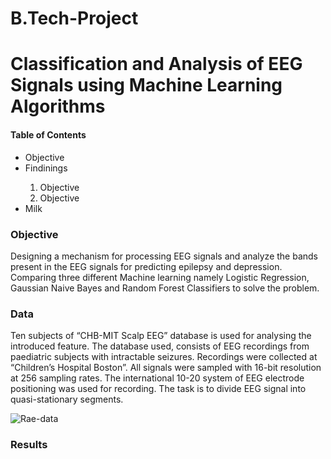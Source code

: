 # B.Tech-Project
<h1>Classification and Analysis of EEG Signals using Machine Learning Algorithms</h1>
<h4>Table of Contents</h4>
<ul>
  <li>Objective</li>
  <li>Findinings</li>
        <ol>
          <li>Objective</li>
          <li>Objective</li>
        </ol>
  <li>Milk</li>
</ul>

<h3>Objective</h3>
  <p>
  Designing a mechanism for processing EEG signals and analyze the bands present in the EEG signals for predicting epilepsy and depression. 
  Comparing three different Machine learning namely Logistic Regression, Gaussian Naive Bayes and Random Forest Classifiers to solve the problem.
  </p>

<h3>Data</h3>
  <p>
  Ten subjects of “CHB-MIT Scalp EEG” database is used for analysing the
  introduced feature. The database used, consists of EEG recordings from paediatric
  subjects with intractable seizures. Recordings were collected at “Children’s
  Hospital Boston”. All signals were sampled with 16-bit resolution at 256 sampling
  rates. The international 10-20 system of EEG electrode positioning was used for
  recording. The task is to divide EEG signal into quasi-stationary segments.
  </p>

![Rae-data](https://github.com/shreyasshivakumara/B.Tech-Project/blob/master/Raw_data.PNG.png)
<h3>Results<h3>
  
  
